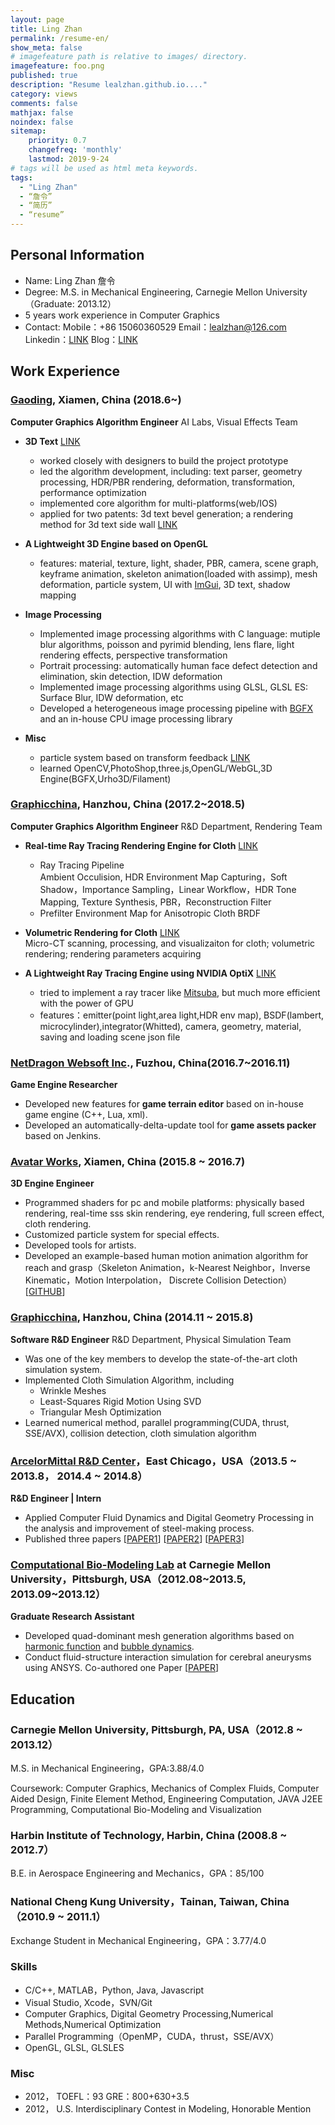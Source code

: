 ```yaml
---
layout: page
title: Ling Zhan
permalink: /resume-en/
show_meta: false
# imagefeature path is relative to images/ directory.
imagefeature: foo.png
published: true
description: "Resume lealzhan.github.io...."
category: views
comments: false
mathjax: false
noindex: false
sitemap:
    priority: 0.7
    changefreq: 'monthly'
    lastmod: 2019-9-24
# tags will be used as html meta keywords.    
tags:
  - "Ling Zhan"
  - “詹令”
  - “简历”
  - “resume”
---
```


## Personal Information

 - Name: Ling Zhan 詹令
 - Degree: M.S. in Mechanical Engineering, Carnegie Mellon University（Graduate: 2013.12）
 - 5 years work experience in Computer Graphics
 - Contact: Mobile：+86 15060360529  Email：lealzhan@126.com Linkedin：[LINK](http://cn.linkedin.com/in/lingzhan) Blog：[LINK](https://lealzhan.github.io/lealzhan.github.io/archive/)

## Work Experience

### [Gaoding](https://www.gaoding.com/), Xiamen, China (2018.6~)
**Computer Graphics Algorithm Engineer** AI Labs, Visual Effects Team

- **3D Text** [LINK](https://www.gaoding.com/topic/3791)    
	- worked closely with designers to build the project prototype
	- led the algorithm development, including: text parser, geometry processing, HDR/PBR rendering, deformation, transformation, performance optimization
	- implemented core algorithm for multi-platforms(web/IOS)
	- applied for two patents: 3d text bevel generation; a rendering method for 3d text side wall [LINK](http://note.youdao.com/noteshare?id=4379a54c94e6130d6a86999ffac5114d)

- **A Lightweight 3D Engine based on OpenGL**
	- features: material, texture, light, shader, PBR, camera, scene graph, keyframe animation, skeleton animation(loaded with assimp), mesh deformation, particle system, UI with [ImGui](https://github.com/ocornut/imgui), 3D text, shadow mapping

- **Image Processing**   
	- Implemented image processing algorithms with C language: mutiple blur algorithms, poisson and pyrimid blending, lens flare, light rendering effects, perspective transformation
	- Portrait processing: automatically human face defect detection and elimination, skin detection, IDW deformation
	- Implemented image processing algorithms using GLSL, GLSL ES: Surface Blur, IDW deformation, etc
	- Developed a heterogeneous image processing pipeline with [BGFX](https://github.com/bkaradzic/bgfx) and an in-house CPU image processing library
	
- **Misc**    
	- particle system based on transform feedback [LINK](http://note.youdao.com/noteshare?id=983c47b30b5cfb6c8d5bc6731fe78594)
	- learned OpenCV,PhotoShop,three.js,OpenGL/WebGL,3D Engine(BGFX,Urho3D/Filament)

### [Graphicchina](http://www.graphicchina.com/), Hanzhou, China (2017.2~2018.5)
**Computer Graphics Algorithm Engineer** R&D Department, Rendering Team

- **Real-time Ray Tracing Rendering Engine for Cloth** [LINK](https://www.frilly.com/product)
	- Ray Tracing Pipeline   
	Ambient Occulision, HDR Environment Map Capturing，Soft Shadow，Importance Sampling，Linear Workflow，HDR Tone Mapping, Texture Synthesis, PBR，Reconstruction Filter
	- Prefilter Environment Map for Anisotropic Cloth BRDF

- **Volumetric Rendering for Cloth** [LINK](http://note.youdao.com/noteshare?id=4a50fa60dbee04492109bf89f0ea52d2)  
Micro-CT scanning, processing, and visualizaiton for cloth; volumetric rendering; rendering parameters acquiring 

- **A Lightweight Ray Tracing Engine using NVIDIA OptiX** [LINK](https://lealzhan.github.io/lealzhan.github.io/blog/2018/03/01/xyrender/)
	- tried to implement a ray tracer like [Mitsuba](http://www.mitsuba-renderer.org/), but much more efficient with the power of GPU
	- features：emitter(point light,area light,HDR env map), BSDF(lambert, microcylinder),integrator(Whitted), camera, geometry, material, saving and loading scene json file

### [NetDragon Websoft Inc](http://www.nd.com.cn/)., Fuzhou, China(2016.7~2016.11) ##
**Game Engine Researcher**

- Developed new features for **game terrain editor** based on in-house game engine (C++, Lua, xml).
- Developed an automatically-delta-update tool for **game assets packer** based on Jenkins.

### [Avatar Works](http://www.avatarworks.com/), Xiamen, China (2015.8 ~ 2016.7)
**3D Engine Engineer**

- Programmed shaders for pc and mobile platforms: physically based rendering, real-time sss skin rendering,  eye rendering, full screen effect, cloth rendering.
- Customized particle system for special effects.
- Developed tools for artists.
- Developed an example-based human motion animation algorithm for reach and grasp（Skeleton Animation，k-Nearest Neighbor，Inverse Kinematic，Motion Interpolation， Discrete Collision Detection）[[GITHUB](https://github.com/lealzhan/reachAndGrasp)]


### [Graphicchina](http://www.graphicchina.com/), Hanzhou, China (2014.11 ~ 2015.8)
**Software R&D Engineer** R&D Department, Physical Simulation Team

- Was one of the key members to develop the state-of-the-art cloth simulation system. 
- Implemented Cloth Simulation Algorithm, including
	- Wrinkle Meshes
	- Least-Squares Rigid Motion Using SVD 
	- Triangular Mesh Optimization
- Learned numerical method, parallel programming(CUDA, thrust, SSE/AVX), collision detection,  cloth simulation algorithm

### [ArcelorMittal R&D Center](http://corporate.arcelormittal.com/what-we-do/research-and-development/research-centres)，East Chicago，USA（2013.5 ~ 2013.8， 2014.4 ~ 2014.8）
**R&D Engineer | Intern**

- Applied Computer Fluid Dynamics and Digital Geometry Processing in the analysis and improvement of steel-making process.
- Published three papers [[PAPER1](http://pan.baidu.com/s/1o7C3elk)] [[PAPER2](http://pan.baidu.com/s/1pKoz8Kz)] [[PAPER3](http://pan.baidu.com/s/1c0XkUvm)]

### [Computational Bio-Modeling Lab](http://jessicaz.me.cmu.edu/) at Carnegie Mellon University，Pittsburgh, USA（2012.08~2013.5, 2013.09~2013.12）
**Graduate Research Assistant**

- Developed quad-dominant mesh generation algorithms based on [harmonic function](https://lealzhan.github.io/lealzhan.github.io/blog/2013/04/30/Quad-Harmonic/) and [bubble dynamics](https://lealzhan.github.io/lealzhan.github.io/blog/2013/10/20/Quad-Bubble/).
- Conduct fluid-structure interaction simulation for cerebral aneurysms using ANSYS. Co-authored one Paper [[PAPER](http://www.tandfonline.com/doi/abs/10.1080/21681163.2013.776270)]


## Education

### Carnegie Mellon University, Pittsburgh, PA, USA（2012.8 ~ 2013.12）
M.S. in Mechanical Engineering，GPA:3.88/4.0

Coursework: Computer Graphics, Mechanics of Complex Fluids, Computer Aided Design, Finite Element Method, Engineering Computation, JAVA J2EE Programming, Computational Bio-Modeling and Visualization

### Harbin Institute of Technology, Harbin, China (2008.8 ~ 2012.7）
B.E. in Aerospace Engineering and Mechanics，GPA：85/100

### National Cheng Kung University，Tainan, Taiwan, China（2010.9 ~ 2011.1）
Exchange Student in Mechanical Engineering，GPA：3.77/4.0


### Skills

- C/C++, MATLAB，Python, Java, Javascript
- Visual Studio, Xcode，SVN/Git
- Computer Graphics, Digital Geometry Processing,Numerical Methods,Numerical Optimization
- Parallel Programming（OpenMP，CUDA，thrust，SSE/AVX）
- OpenGL, GLSL, GLSLES

### Misc
- 2012，	TOEFL：93 GRE：800+630+3.5
- 2012，	U.S. Interdisciplinary Contest in Modeling, Honorable Mention


